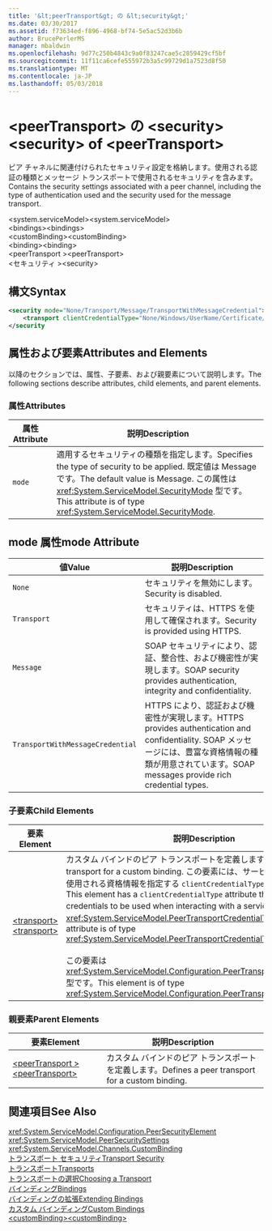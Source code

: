 ```yaml
---
title: '&lt;peerTransport&gt; の &lt;security&gt;'
ms.date: 03/30/2017
ms.assetid: f73634ed-f896-4968-bf74-5e5ac52d3b6b
author: BrucePerlerMS
manager: mbaldwin
ms.openlocfilehash: 9d77c250b4843c9a0f83247cae5c2859429cf5bf
ms.sourcegitcommit: 11f11ca6cefe555972b3a5c99729d1a7523d8f50
ms.translationtype: MT
ms.contentlocale: ja-JP
ms.lasthandoff: 05/03/2018
---
```

# <a name="ltsecuritygt-of-ltpeertransportgt"></a><span data-ttu-id="eab11-102">&lt;peerTransport&gt; の &lt;security&gt;</span><span class="sxs-lookup"><span data-stu-id="eab11-102">&lt;security&gt; of &lt;peerTransport&gt;</span></span>
<span data-ttu-id="eab11-103">ピア チャネルに関連付けられたセキュリティ設定を格納します。使用される認証の種類とメッセージ トランスポートで使用されるセキュリティを含みます。</span><span class="sxs-lookup"><span data-stu-id="eab11-103">Contains the security settings associated with a peer channel, including the type of authentication used and the security used for the message transport.</span></span>  
  
 <span data-ttu-id="eab11-104">\<system.serviceModel></span><span class="sxs-lookup"><span data-stu-id="eab11-104">\<system.serviceModel></span></span>  
<span data-ttu-id="eab11-105">\<bindings></span><span class="sxs-lookup"><span data-stu-id="eab11-105">\<bindings></span></span>  
<span data-ttu-id="eab11-106">\<customBinding></span><span class="sxs-lookup"><span data-stu-id="eab11-106">\<customBinding></span></span>  
<span data-ttu-id="eab11-107">\<binding></span><span class="sxs-lookup"><span data-stu-id="eab11-107">\<binding></span></span>  
<span data-ttu-id="eab11-108">\<peerTransport ></span><span class="sxs-lookup"><span data-stu-id="eab11-108">\<peerTransport></span></span>  
<span data-ttu-id="eab11-109">\<セキュリティ ></span><span class="sxs-lookup"><span data-stu-id="eab11-109">\<security></span></span>  
  
## <a name="syntax"></a><span data-ttu-id="eab11-110">構文</span><span class="sxs-lookup"><span data-stu-id="eab11-110">Syntax</span></span>  
  
```xml  
<security mode="None/Transport/Message/TransportWithMessageCredential">  
    <transport clientCredentialType="None/Windows/UserName/Certificate/CardSpace" />  
</security  
```  
  
## <a name="attributes-and-elements"></a><span data-ttu-id="eab11-111">属性および要素</span><span class="sxs-lookup"><span data-stu-id="eab11-111">Attributes and Elements</span></span>  
 <span data-ttu-id="eab11-112">以降のセクションでは、属性、子要素、および親要素について説明します。</span><span class="sxs-lookup"><span data-stu-id="eab11-112">The following sections describe attributes, child elements, and parent elements.</span></span>  
  
### <a name="attributes"></a><span data-ttu-id="eab11-113">属性</span><span class="sxs-lookup"><span data-stu-id="eab11-113">Attributes</span></span>  
  
|<span data-ttu-id="eab11-114">属性</span><span class="sxs-lookup"><span data-stu-id="eab11-114">Attribute</span></span>|<span data-ttu-id="eab11-115">説明</span><span class="sxs-lookup"><span data-stu-id="eab11-115">Description</span></span>|  
|---------------|-----------------|  
|`mode`|<span data-ttu-id="eab11-116">適用するセキュリティの種類を指定します。</span><span class="sxs-lookup"><span data-stu-id="eab11-116">Specifies the type of security to be applied.</span></span> <span data-ttu-id="eab11-117">既定値は Message です。</span><span class="sxs-lookup"><span data-stu-id="eab11-117">The default value is Message.</span></span> <span data-ttu-id="eab11-118">この属性は <xref:System.ServiceModel.SecurityMode> 型です。</span><span class="sxs-lookup"><span data-stu-id="eab11-118">This attribute is of type <xref:System.ServiceModel.SecurityMode>.</span></span>|  
  
## <a name="mode-attribute"></a><span data-ttu-id="eab11-119">mode 属性</span><span class="sxs-lookup"><span data-stu-id="eab11-119">mode Attribute</span></span>  
  
|<span data-ttu-id="eab11-120">値</span><span class="sxs-lookup"><span data-stu-id="eab11-120">Value</span></span>|<span data-ttu-id="eab11-121">説明</span><span class="sxs-lookup"><span data-stu-id="eab11-121">Description</span></span>|  
|-----------|-----------------|  
|`None`|<span data-ttu-id="eab11-122">セキュリティを無効にします。</span><span class="sxs-lookup"><span data-stu-id="eab11-122">Security is disabled.</span></span>|  
|`Transport`|<span data-ttu-id="eab11-123">セキュリティは、HTTPS を使用して確保されます。</span><span class="sxs-lookup"><span data-stu-id="eab11-123">Security is provided using HTTPS.</span></span>|  
|`Message`|<span data-ttu-id="eab11-124">SOAP セキュリティにより、認証、整合性、および機密性が実現します。</span><span class="sxs-lookup"><span data-stu-id="eab11-124">SOAP security provides authentication, integrity and confidentiality.</span></span>|  
|`TransportWithMessageCredential`|<span data-ttu-id="eab11-125">HTTPS により、認証および機密性が実現します。</span><span class="sxs-lookup"><span data-stu-id="eab11-125">HTTPS provides authentication and confidentiality.</span></span> <span data-ttu-id="eab11-126">SOAP メッセージには、豊富な資格情報の種類が用意されています。</span><span class="sxs-lookup"><span data-stu-id="eab11-126">SOAP messages provide rich credential types.</span></span>|  
  
### <a name="child-elements"></a><span data-ttu-id="eab11-127">子要素</span><span class="sxs-lookup"><span data-stu-id="eab11-127">Child Elements</span></span>  
  
|<span data-ttu-id="eab11-128">要素</span><span class="sxs-lookup"><span data-stu-id="eab11-128">Element</span></span>|<span data-ttu-id="eab11-129">説明</span><span class="sxs-lookup"><span data-stu-id="eab11-129">Description</span></span>|  
|-------------|-----------------|  
|[<span data-ttu-id="eab11-130">\<transport></span><span class="sxs-lookup"><span data-stu-id="eab11-130">\<transport></span></span>](../../../../../docs/framework/configure-apps/file-schema/wcf/transport-of-peertransport.md)|<span data-ttu-id="eab11-131">カスタム バインドのピア トランスポートを定義します。</span><span class="sxs-lookup"><span data-stu-id="eab11-131">Defines a peer transport for a custom binding.</span></span> <span data-ttu-id="eab11-132">この要素には、サービスと対話するときに使用される資格情報を指定する `clientCredentialType` 属性があります。</span><span class="sxs-lookup"><span data-stu-id="eab11-132">This element has a `clientCredentialType` attribute that specifies the credentials to be used when interacting with a service.</span></span> <span data-ttu-id="eab11-133">この属性は <xref:System.ServiceModel.PeerTransportCredentialType> 型です。</span><span class="sxs-lookup"><span data-stu-id="eab11-133">This attribute is of type <xref:System.ServiceModel.PeerTransportCredentialType>.</span></span><br /><br /> <span data-ttu-id="eab11-134">この要素は <xref:System.ServiceModel.Configuration.PeerTransportSecurityElement> 型です。</span><span class="sxs-lookup"><span data-stu-id="eab11-134">This element is of type <xref:System.ServiceModel.Configuration.PeerTransportSecurityElement>.</span></span>|  
  
### <a name="parent-elements"></a><span data-ttu-id="eab11-135">親要素</span><span class="sxs-lookup"><span data-stu-id="eab11-135">Parent Elements</span></span>  
  
|<span data-ttu-id="eab11-136">要素</span><span class="sxs-lookup"><span data-stu-id="eab11-136">Element</span></span>|<span data-ttu-id="eab11-137">説明</span><span class="sxs-lookup"><span data-stu-id="eab11-137">Description</span></span>|  
|-------------|-----------------|  
|[<span data-ttu-id="eab11-138">\<peerTransport ></span><span class="sxs-lookup"><span data-stu-id="eab11-138">\<peerTransport></span></span>](../../../../../docs/framework/configure-apps/file-schema/wcf/peertransport.md)|<span data-ttu-id="eab11-139">カスタム バインドのピア トランスポートを定義します。</span><span class="sxs-lookup"><span data-stu-id="eab11-139">Defines a peer transport for a custom binding.</span></span>|  
  
## <a name="see-also"></a><span data-ttu-id="eab11-140">関連項目</span><span class="sxs-lookup"><span data-stu-id="eab11-140">See Also</span></span>  
 <xref:System.ServiceModel.Configuration.PeerSecurityElement>  
 <xref:System.ServiceModel.PeerSecuritySettings>  
 <xref:System.ServiceModel.Channels.CustomBinding>  
 [<span data-ttu-id="eab11-141">トランスポート セキュリティ</span><span class="sxs-lookup"><span data-stu-id="eab11-141">Transport Security</span></span>](../../../../../docs/framework/wcf/feature-details/transport-security.md)  
 [<span data-ttu-id="eab11-142">トランスポート</span><span class="sxs-lookup"><span data-stu-id="eab11-142">Transports</span></span>](../../../../../docs/framework/wcf/feature-details/transports.md)  
 [<span data-ttu-id="eab11-143">トランスポートの選択</span><span class="sxs-lookup"><span data-stu-id="eab11-143">Choosing a Transport</span></span>](../../../../../docs/framework/wcf/feature-details/choosing-a-transport.md)  
 [<span data-ttu-id="eab11-144">バインディング</span><span class="sxs-lookup"><span data-stu-id="eab11-144">Bindings</span></span>](../../../../../docs/framework/wcf/bindings.md)  
 [<span data-ttu-id="eab11-145">バインディングの拡張</span><span class="sxs-lookup"><span data-stu-id="eab11-145">Extending Bindings</span></span>](../../../../../docs/framework/wcf/extending/extending-bindings.md)  
 [<span data-ttu-id="eab11-146">カスタム バインディング</span><span class="sxs-lookup"><span data-stu-id="eab11-146">Custom Bindings</span></span>](../../../../../docs/framework/wcf/extending/custom-bindings.md)  
 [<span data-ttu-id="eab11-147">\<customBinding></span><span class="sxs-lookup"><span data-stu-id="eab11-147">\<customBinding></span></span>](../../../../../docs/framework/configure-apps/file-schema/wcf/custombinding.md)

